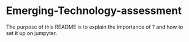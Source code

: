 # Emerging-Technology-assessment
The purpose of this README is to explain the importance of  ? and how to set it up on jumpyter.
